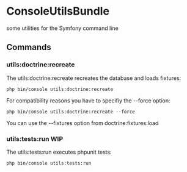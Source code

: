 # ConsoleUtilsBundle

some utilities for the Symfony command line

## Commands

### utils:doctrine:recreate

The utils:doctrine:recreate recreates the database and loads fixtures:


    php bin/console utils:doctrine:recreate


For compatibility reasons you have to specifiy the --force option:

    php bin/console utils:doctrine:recreate --force

You can use the --fixtures option from doctrine:fixtures:load


### utils:tests:run WIP

The utils:tests:run executes phpunit tests:

    php bin/console utils:tests:run
